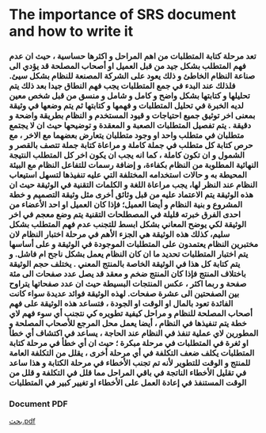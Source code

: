 # The importance of SRS document and how to write it

### تعد مرحلة كتابة المتطلبات من اهم المراحل و اكثرها حساسية ، حيث ان عدم فهم المتطلب بشكل جيد من قبل العميل او أصحاب المصلحة قد يؤدي الى صناعة النظام الخاطئ و ذلك يعود على الشركة المصنعة للنظام بشكل سيئ. فلذلك عند البدء في جمع المتطلبات يجب فهم النطاق جيدا بعد ذلك يتم تحليلها و كتابتها بشكل واضح و كامل و شامل و منسق من قبل شخص معين لديه الخبرة في تحليل المتطلبات و فهمها و كتابتها ثم يتم وضعها في وثيقة بمعنى اخر توثيق جميع احتياجات و قيود المستخدم و النظام بطريقة واضحة و دقيقة . يتم تفصيل المتطلبات الصعبة و المعقدة و توضيحها حيث ان لا يجتمع متطلبان في متطلب واحد او وجود متطلبان يتعارض بعضهما مع الاخر ، مع حرص كتابة كل متطلب في جملة كاملة و مراعاة كتابة جملة تتصف بالقصر و الشمول و ان تكون كاملة ، كما انه يجب ان يكون اخر كل المتطلب النتيجة النهائية المطلوبة من النظام بكفاءة، و إضافة رسمات للتفاعل النظام مع البيئة المحيطة به و حالات استخدامه المختلفة التي عليه تنفيذها لتسهل استيعاب النظام عند النظر لها، يجب مراعاة اللغة و الكلمات التقنية في الوثيقة حيث ان هذه الوثيقة يتم الاعتماد عليه من قبل وثائق أخرى مثل وثيقة التصميم و خطة المشروع و بنية النظام و أيضا العميل؛ فإذا كان العميل او احد الأعضاء من احدى الفرق خبرته قليلة في المصطلحات التقنية يتم وضع معجم في اخر الوثيقة لكي يوضح المعاني بشكل ابسط للتجنب عدم فهم المتطلب بشكل سليم، كذلك هذه الوثيقة هي الجزء الأهم في مرحلة اختبار النظام لان مختبرين النظام يعتمدون على المتطلبات الموجودة في الوثيقة  و على أساسها يتم اختبار المتطلبات تحديد ما ان كان النظام يعمل بشكل ناجح ام فاشل.  و يتم كتابة كل هذا في الوثيقة الخاصة بالمنتج المعني . يختلف حجم الوثيقة باختلاف المنتج فإذا كان المنتج ضخم و معقد قد يصل عدد صفحات الى مئة صفحة و ربما اكثر ، عكس المنتجات البسيطة حيث ان عدد صفحاتها يتراوح بين الصفحتين الى عشرة صفحات. لهذه الوثيقة فوائد عديدة سواء كانت الفائدة تعود بالمال او الوقت او الجودة ، فتساعد هذه الوثيقة على فهم أصحاب المصلحة للنظام و مراحل كيفية تطويره كي نتجنب أي سوء فهم لاي خطة يتم تنفيذها في النظام ، أيضا يعمل محل المرجع للأصحاب المصلحة و المطورين لاي عملية تنفذ في النظام عند الحاجة ، يساعد في اكتشاف أي خطأ او ثغرة في المتطلبات في مرحلة مبكرة ؛ حيث ان أي خطأ في مرحلة كتابة المتطلبات يكلف ضعف التكلفة في أي مرحلة أخرى ، يقلل من التكلفة العامة للمنتج و الوقت للتطوير لأنه تم تجنب الأخطاء في مرحلة الكتابة و هذا ساعد في تقليل الأخطاء الناتجة في باقي المراحل مما قلل في التكلفة و قلل من الوقت المستنفذ في إعادة العمل على الأخطاء او تغيير كبير في المتطلبات 


### Document PDF
[بحث.pdf](https://github.com/psau-edu-sa/se3131-article-Haso0osm/files/10002688/default.pdf)


